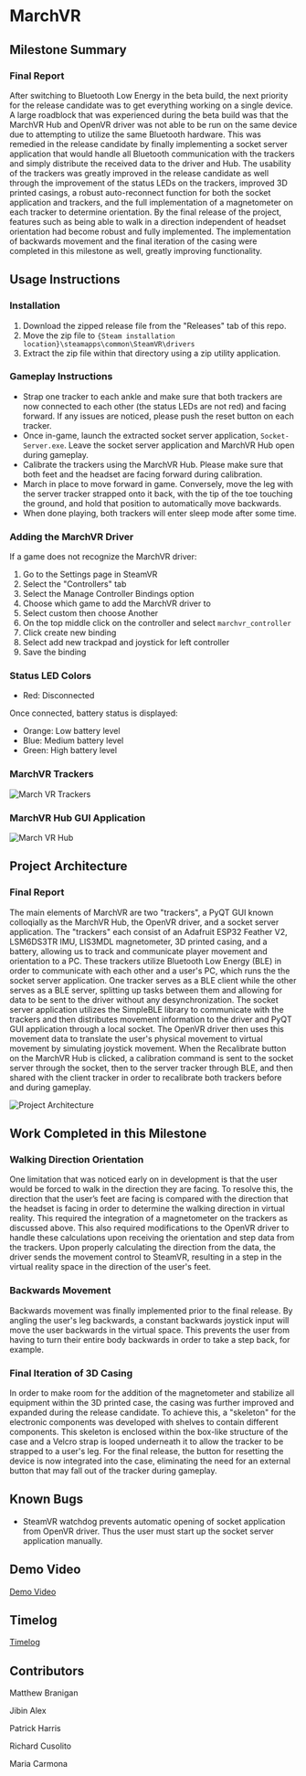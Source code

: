 # MarchVR
## Milestone Summary
### Final Report
After switching to Bluetooth Low Energy in the beta build, the next priority for the release candidate was to get everything working on a single device. A large roadblock that was experienced during the beta build was that the MarchVR Hub and OpenVR driver was not able to be run on the same device due to attempting to utilize the same Bluetooth hardware. This was remedied in the release candidate by finally implementing a socket server application that would handle all Bluetooth communication with the trackers and simply distribute the received data to the driver and Hub. The usability of the trackers was greatly improved in the release candidate as well through the improvement of the status LEDs on the trackers, improved 3D printed casings, a robust auto-reconnect function for both the socket application and trackers, and the full implementation of a magnetometer on each tracker to determine orientation. By the final release of the project, features such as being able to walk in a direction independent of headset orientation had become robust and fully implemented. The implementation of backwards movement and the final iteration of the casing were completed in this milestone as well, greatly improving functionality.

## Usage Instructions
### Installation
1. Download the zipped release file from the "Releases" tab of this repo.
2. Move the zip file to ```{Steam installation location}\steamapps\common\SteamVR\drivers```
3. Extract the zip file within that directory using a zip utility application.

### Gameplay Instructions
- Strap one tracker to each ankle and make sure that both trackers are now connected to each other (the status LEDs are not red) and facing forward. If any issues are noticed, please push the reset button on each tracker.
- Once in-game, launch the extracted socket server application, ```Socket-Server.exe```. Leave the socket server application and MarchVR Hub open during gameplay.
- Calibrate the trackers using the MarchVR Hub. Please make sure that both feet and the headset are facing forward during calibration. 
- March in place to move forward in game. Conversely, move the leg with the server tracker strapped onto it back, with the tip of the toe touching the ground, and hold that position to automatically move backwards.
- When done playing, both trackers will enter sleep mode after some time.

### Adding the MarchVR Driver
If a game does not recognize the MarchVR driver:

1. Go to the Settings page in SteamVR
2. Select the "Controllers" tab
3. Select the Manage Controller Bindings option
4. Choose which game to add the MarchVR driver to
5. Select custom then choose Another
6. On the top middle click on the controller and select ```marchvr_controller```
7. Click create new binding
8. Select add new trackpad and joystick for left controller
9. Save the binding

### Status LED Colors
- Red: Disconnected

Once connected, battery status is displayed:
- Orange: Low battery level
- Blue: Medium battery level
- Green: High battery level

### MarchVR Trackers
![March VR Trackers](https://github.com/BraniganMatthew/MarchVR/blob/main/Images/MarchVR_Hardware.png)

### MarchVR Hub GUI Application
![March VR Hub](https://github.com/BraniganMatthew/MarchVR/blob/main/Images/MarchVR_Hub2.png)

## Project Architecture
### Final Report
The main elements of MarchVR are two "trackers", a PyQT GUI known colloqially as the MarchVR Hub, the OpenVR driver, and a socket server application. The "trackers" each consist of an Adafruit ESP32 Feather V2, LSM6DS3TR IMU, LIS3MDL magnetometer, 3D printed casing, and a battery, allowing us to track and communicate player movement and orientation to a PC. These trackers utilize Bluetooth Low Energy (BLE) in order to communicate with each other and a user's PC, which runs the the socket server application. One tracker serves as a BLE client while the other serves as a BLE server, splitting up tasks between them and allowing for data to be sent to the driver without any desynchronization. The socket server application utilizes the SimpleBLE library to communicate with the trackers and then distributes movement information to the driver and PyQT GUI application through a local socket. The OpenVR driver then uses this movement data to translate the user's physical movement to virtual movement by simulating joystick movement. When the Recalibrate button on the MarchVR Hub is clicked, a calibration command is sent to the socket server through the socket, then to the server tracker through BLE, and then shared with the client tracker in order to recalibrate both trackers before and during gameplay.

![Project Architecture](https://github.com/BraniganMatthew/MarchVR/blob/main/Images/MarchVR_Schematic2.png)

## Work Completed in this Milestone
### Walking Direction Orientation
One limitation that was noticed early on in development is that the  user would be forced to walk in the direction they are facing. To resolve this, the direction that the user’s feet are facing is compared with the direction that the headset is facing in order to determine the walking direction in virtual reality. This required the integration of a magnetometer on the trackers as discussed above. This also required modifications to the OpenVR driver to handle these calculations upon receiving the orientation and step data from the trackers. Upon properly calculating the direction from the data, the driver sends the movement control to SteamVR, resulting in a step in the virtual reality space in the direction of the user's feet.
### Backwards Movement
Backwards movement was finally implemented prior to the final release. By angling the user's leg backwards, a constant backwards joystick input will move the user backwards in the virtual space. This prevents the user from having to turn their entire body backwards in order to take a step back, for example.
### Final Iteration of 3D Casing
In order to make room for the addition of the magnetometer and stabilize all equipment within the 3D printed case, the casing was further improved and expanded during the release candidate. To achieve this, a "skeleton" for the electronic components was developed with shelves to contain different components. This skeleton is enclosed within the box-like structure of the case and a Velcro strap is looped underneath it to allow the tracker to be strapped to a user's leg. For the final release, the button for resetting the device is now integrated into the case, eliminating the need for an external button that may fall out of the tracker during gameplay.

## Known Bugs
- SteamVR watchdog prevents automatic opening of socket application from OpenVR driver. Thus the user must start up the socket server application manually.

## Demo Video
[Demo Video](https://youtu.be/IjgnNKbYWoc)

## Timelog
[Timelog](https://docs.google.com/spreadsheets/d/1unugdZlc-4rDBkXROHAn1-_Av18swAkoabrYpZTAJ7A/edit?usp=sharing)

## Contributors
Matthew Branigan

Jibin Alex

Patrick Harris

Richard Cusolito

Maria Carmona
